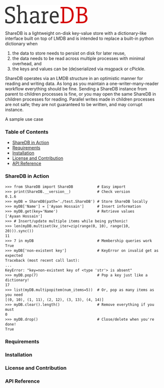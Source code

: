 ﻿![ShareDB](./logo.png)
---
ShareDB is a lightweight on-disk key-value store with a dictionary-like interface built on top of LMDB and is intended to replace a built-in python dictionary when

 1. the data to store needs to persist on disk for later reuse,
 2. the data needs to be read across multiple processes with minimal overhead, and 
 3. the keys and values can be (de)serialized via msgpack or cPickle.

ShareDB operates via an LMDB structure in an optimistic manner for reading and writing data. As long as you maintain a one-writer-many-reader workflow everything should be fine. Sending a ShareDB instance from parent to children processes is fine, or you may open the same ShareDB in children processes for reading. Parallel writes made in children processes are not safe; they are not guaranteed to be written, and may corrupt instance.

A sample use case

### Table of Contents
 * [ShareDB in Action](#sharedb-in-action)
 * [Requirements](#requirements)
 * [Installation](#installation)
 * [License and Contribution](#license-and-contribution)
 * [API Reference](#api-reference)

### ShareDB in Action

    >>> from ShareDB import ShareDB           # Easy import
    >>> print(ShareDB.__version__)            # Check version
    0.1.6
    >>> myDB = ShareDB(path='./test.ShareDB') # Store ShareDB locally
    >>> myDB['Name'] = ['Ayaan Hossain']      # Insert information
    >>> myDB.get(key='Name')                  # Retrieve values
    ['Ayaan Hossain']
    >>> # Insert/update multiple items while being pythonic!
    >>> len(myDB.multiset(kv_iter=zip(range(0, 10), range(10, 20))).sync())
    11
    >>> 7 in myDB                             # Membership queries work
    True
    >>> myDB['non-existent key']              # KeyError on invalid get as expected
    Traceback (most recent call last):
    ...
    KeyError: "key=non-existent key of <type 'str'> is absent"
    >>> myDB.pop(7)                           # Pop a key just like a dictionary!
	17
	>>> list(myDB.multipopitem(num_items=5))  # Or, pop as many items as you need
    [(0, 10), (1, 11), (2, 12), (3, 13), (4, 14)]
    >>> myDB.clear().length()                 # Remove everything if you must
    0
    >>> myDB.drop()                           # Close/delete when you're done!
    True

### Requirements

### Installation

### License and Contribution

### API Reference

